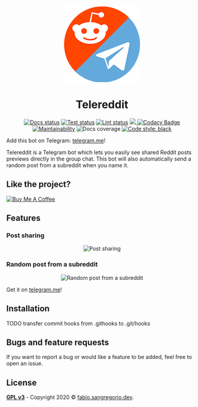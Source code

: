 <p align="center"><a href="https://telegram.me/tele_reddit_bot"><img height="200" width="200"
      src="https://raw.githubusercontent.com/fabiosangregorio/telereddit/master/docs/images/logo.png" alt="telereddit" /></a></p>
<h1 align="center">Telereddit</h1>

<p align="center">
  <a href="https://github.com/fabiosangregorio/telereddit/actions?query=workflow%3Adocs"><img
      src="https://github.com/fabiosangregorio/telereddit/workflows/docs/badge.svg" alt="Docs status"></a>
  <a href="https://github.com/fabiosangregorio/telereddit/actions?query=workflow%3Atest"><img
      src="https://github.com/fabiosangregorio/telereddit/workflows/test/badge.svg" alt="Test status"></a>
  <a href="https://github.com/fabiosangregorio/telereddit/actions?query=workflow%3Alint"><img
      src="https://github.com/fabiosangregorio/telereddit/workflows/lint/badge.svg" alt="Lint status"></a>
  <a href="https://codecov.io/gh/fabiosangregorio/telereddit">
    <img src="https://codecov.io/gh/fabiosangregorio/telereddit/branch/master/graph/badge.svg" />
  </a>
  <a
    href="https://www.codacy.com/app/fabio.sangregorio/telereddit?utm_source=github.com&amp;utm_medium=referral&amp;utm_content=fabiosangregorio/telereddit&amp;utm_campaign=Badge_Grade"><img
      src="https://api.codacy.com/project/badge/Grade/76515a362977419b91de831466e1bf9a" alt="Codacy Badge"></a>
  <a href="https://codeclimate.com/github/fabiosangregorio/telereddit/maintainability"><img
      src="https://api.codeclimate.com/v1/badges/bef15455da0878eae539/maintainability" alt="Maintainability"></a>
  <img class="docs-coverage" src="https://img.shields.io/badge/docs%20coverage-70%25-yellowgreen" alt="Docs coverage">
  <a href="https://github.com/psf/black"><img src="https://img.shields.io/badge/code%20style-black-000000.svg"
      alt="Code style: black"></a>
</p>
 
Add this bot on Telegram: [telegram.me](https://telegram.me/tele_reddit_bot)!

Telereddit is a Telegram bot which lets you easily see shared Reddit posts previews directly in the group chat. This bot will also automatically send a random post from a subreddit when you name it.

## Like the project?
 <a href="https://www.buymeacoffee.com/fabiosang" target="_blank"><img src="https://cdn.buymeacoffee.com/buttons/lato-orange.png" alt="Buy Me A Coffee" width="150"></a>


## Features

### Post sharing

<p align="center">
  <img src="https://media.giphy.com/media/Q7GO3X5BUdNCMZeDU9/giphy.gif" alt="Post sharing" />
</p>

### Random post from a subreddit

<p align="center">
  <img src="https://media.giphy.com/media/ViIfu7Zue9Ig5vo0O5/giphy.gif" alt="Random post from a subreddit" />
</p>

Get it on [telegram.me](https://telegram.me/tele_reddit_bot)!

## Installation
TODO
transfer commit hooks from .githooks to .git/hooks

## Bugs and feature requests
If you want to report a bug or would like a feature to be added, feel free to open an issue.
 
## License
**[GPL v3](https://www.gnu.org/licenses/gpl-3.0)** - Copyright 2020 © <a href="http://fabio.sangregorio.dev"
  target="_blank">fabio.sangregorio.dev</a>.
